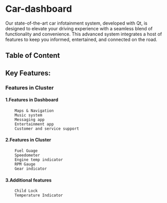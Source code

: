 # Car-dashboard
Our state-of-the-art car infotainment system, developed with Qt, is designed to elevate your driving experience with a seamless blend of functionality and convenience. This advanced system integrates a host of features to
keep you informed, entertained, and connected on the road.

## Table of Content

## Key Features:
### Features in Cluster

#### 1.Features in Dashboard
        Maps & Navigation
        Music system
        Messaging app
        Entertainment app
        Customer and service support

#### 2.Features in Cluster
        Fuel Guage
        Speedometer
        Engine temp indicator
        RPM Gauge
        Gear indicator

#### 3.Additional features
        Child Lock
        Temperature Indicator
    
